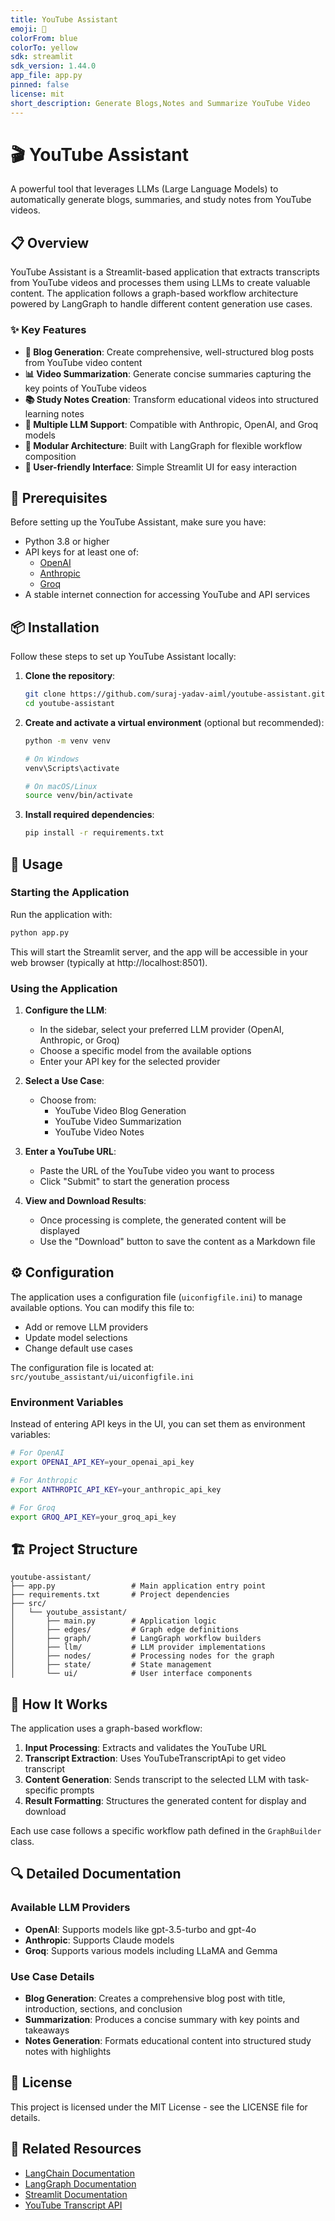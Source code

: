 ```yaml
---
title: YouTube Assistant
emoji: 🤖
colorFrom: blue
colorTo: yellow
sdk: streamlit
sdk_version: 1.44.0
app_file: app.py
pinned: false
license: mit
short_description: Generate Blogs,Notes and Summarize YouTube Video
---
```


# 🎬 YouTube Assistant

A powerful tool that leverages LLMs (Large Language Models) to automatically generate blogs, summaries, and study notes from YouTube videos.

## 📋 Overview

YouTube Assistant is a Streamlit-based application that extracts transcripts from YouTube videos and processes them using LLMs to create valuable content. The application follows a graph-based workflow architecture powered by LangGraph to handle different content generation use cases.

### ✨ Key Features

- **📝 Blog Generation**: Create comprehensive, well-structured blog posts from YouTube video content
- **📊 Video Summarization**: Generate concise summaries capturing the key points of YouTube videos
- **📚 Study Notes Creation**: Transform educational videos into structured learning notes
- **🔄 Multiple LLM Support**: Compatible with Anthropic, OpenAI, and Groq models
- **🧩 Modular Architecture**: Built with LangGraph for flexible workflow composition
- **🎯 User-friendly Interface**: Simple Streamlit UI for easy interaction

## 🔧 Prerequisites

Before setting up the YouTube Assistant, make sure you have:

- Python 3.8 or higher
- API keys for at least one of:
  - [OpenAI](https://platform.openai.com/account/api-keys)
  - [Anthropic](https://console.anthropic.com/settings/keys)
  - [Groq](https://console.groq.com/keys)
- A stable internet connection for accessing YouTube and API services

## 📦 Installation

Follow these steps to set up YouTube Assistant locally:

1. **Clone the repository**:
   ```bash
   git clone https://github.com/suraj-yadav-aiml/youtube-assistant.git
   cd youtube-assistant
   ```

2. **Create and activate a virtual environment** (optional but recommended):
   ```bash
   python -m venv venv
   
   # On Windows
   venv\Scripts\activate
   
   # On macOS/Linux
   source venv/bin/activate
   ```

3. **Install required dependencies**:
   ```bash
   pip install -r requirements.txt
   ```

## 🚀 Usage

### Starting the Application

Run the application with:

```bash
python app.py
```

This will start the Streamlit server, and the app will be accessible in your web browser (typically at http://localhost:8501).

### Using the Application

1. **Configure the LLM**:
   - In the sidebar, select your preferred LLM provider (OpenAI, Anthropic, or Groq)
   - Choose a specific model from the available options
   - Enter your API key for the selected provider

2. **Select a Use Case**:
   - Choose from:
     - YouTube Video Blog Generation
     - YouTube Video Summarization
     - YouTube Video Notes

3. **Enter a YouTube URL**:
   - Paste the URL of the YouTube video you want to process
   - Click "Submit" to start the generation process

4. **View and Download Results**:
   - Once processing is complete, the generated content will be displayed
   - Use the "Download" button to save the content as a Markdown file

## ⚙️ Configuration

The application uses a configuration file (`uiconfigfile.ini`) to manage available options. You can modify this file to:

- Add or remove LLM providers
- Update model selections
- Change default use cases

The configuration file is located at: `src/youtube_assistant/ui/uiconfigfile.ini`

### Environment Variables

Instead of entering API keys in the UI, you can set them as environment variables:

```bash
# For OpenAI
export OPENAI_API_KEY=your_openai_api_key

# For Anthropic
export ANTHROPIC_API_KEY=your_anthropic_api_key

# For Groq
export GROQ_API_KEY=your_groq_api_key
```

## 🏗️ Project Structure

```
youtube-assistant/
├── app.py                 # Main application entry point
├── requirements.txt       # Project dependencies
├── src/
│   └── youtube_assistant/
│       ├── main.py        # Application logic
│       ├── edges/         # Graph edge definitions
│       ├── graph/         # LangGraph workflow builders
│       ├── llm/           # LLM provider implementations
│       ├── nodes/         # Processing nodes for the graph
│       ├── state/         # State management
│       └── ui/            # User interface components
```

## 🔄 How It Works

The application uses a graph-based workflow:

1. **Input Processing**: Extracts and validates the YouTube URL
2. **Transcript Extraction**: Uses YouTubeTranscriptApi to get video transcript
3. **Content Generation**: Sends transcript to the selected LLM with task-specific prompts
4. **Result Formatting**: Structures the generated content for display and download

Each use case follows a specific workflow path defined in the `GraphBuilder` class.

## 🔍 Detailed Documentation

### Available LLM Providers

- **OpenAI**: Supports models like gpt-3.5-turbo and gpt-4o
- **Anthropic**: Supports Claude models
- **Groq**: Supports various models including LLaMA and Gemma

### Use Case Details

- **Blog Generation**: Creates a comprehensive blog post with title, introduction, sections, and conclusion
- **Summarization**: Produces a concise summary with key points and takeaways
- **Notes Generation**: Formats educational content into structured study notes with highlights


## 📄 License

This project is licensed under the MIT License - see the LICENSE file for details.

## 🔗 Related Resources

- [LangChain Documentation](https://python.langchain.com/docs/introduction/)
- [LangGraph Documentation](https://langchain-ai.github.io/langgraph/)
- [Streamlit Documentation](https://docs.streamlit.io/)
- [YouTube Transcript API](https://github.com/jdepoix/youtube-transcript-api)